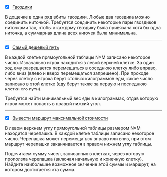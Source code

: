 
- [x] [Гвоздики](https://coderun.yandex.ru/problem/pin?currentPage=1&pageSize=10&rowNumber=1)

В дощечке в один ряд вбиты гвоздики. Любые два гвоздика можно соединить ниточкой. Требуется соединить некоторые пары
гвоздиков ниточками так, чтобы к каждому гвоздику была привязана хотя бы одна ниточка, а суммарная длина всех ниточек
была минимальна.

---

- [x] [Самый дешевый путь](https://coderun.yandex.ru/problem/cheapest-way?currentPage=1&pageSize=10&rowNumber=2)

В каждой клетке прямоугольной таблицы N×M записано некоторое число. Изначально игрок находится в левой верхней клетке.
За один ход ему разрешается
перемещаться в соседнюю клетку либо вправо, либо вниз (влево и вверх перемещаться запрещено). При проходе через клетку с
игрока берут столько килограммов еды, какое число записано в этой клетке (еду берут также за первую и последнюю клетки
его пути).

Требуется найти минимальный вес еды в килограммах, отдав которую игрок может попасть в правый нижний угол.

---

- [x]  [Вывести маршрут максимальной стоимости](https://coderun.yandex.ru/problem/print-the-route-of-the-maximum-cost?currentPage=1&pageSize=10&rowNumber=3)

В левом верхнем углу прямоугольной таблицы размером
N×M находится черепашка. В каждой клетке таблицы записано некоторое число. Черепашка может перемещаться вправо или вниз,
при этом маршрут черепашки заканчивается в правом нижнем углу таблицы.

Подсчитаем сумму чисел, записанных в клетках, через которую проползла черепашка (включая начальную и конечную клетку).
Найдите наибольшее возможное значение этой суммы и маршрут, на котором достигается эта сумма.
